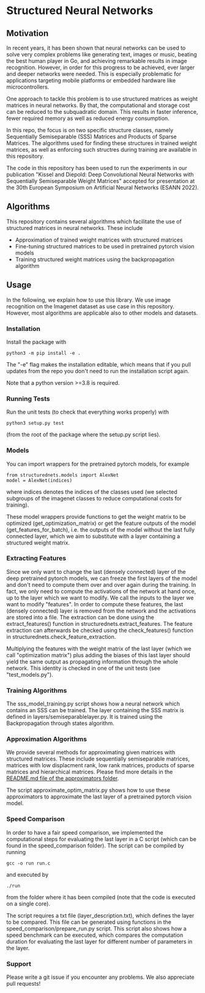 # Structured Neural Networks

## Motivation

In recent years, it has been shown that neural networks can be used to solve very complex problems like generating text, images or music, beating the best human player in Go, and achieving remarkable results in image recognition. However, in order for this progress to be achieved, ever larger and deeper networks were needed. This is especially problematic for applications targeting mobile platforms or embedded hardware like microcontrollers.

One approach to tackle this problem is to use structured matrices as weight matrices in neural networks. By that, the computational and storage cost can be reduced to the subquadratic domain. This results in faster inference, fewer required memory as well as reduced energy consumption.

In this repo, the focus is on two specific structure classes, namely Sequentially Semiseparable (SSS) Matrices and Products of Sparse Matrices. The algorithms used for finding these structures in trained weight matrices, as well as enforcing such structres during training are available in this repository. 

The code in this repository has been used to run the experiments in our publication "Kissel and Diepold: Deep Convolutional Neural Networks with Sequentially Semiseparable Weight Matrices" accepted for presentation at the 30th European Symposium on Artificial Neural Networks (ESANN 2022). 

## Algorithms

This repository contains several algorithms which facilitate the use of structured matrices in neural networks. These include
- Approximation of trained weight matrices with structured matrices
- Fine-tuning structured matrices to be used in pretrained pytorch vision models
- Training structured weight matrices using the backpropagation algorithm

## Usage

In the following, we explain how to use this library. We use image recognition on the Imagenet dataset as use case in this repository. However, most algorithms are applicable also to other models and datasets.

### Installation

Install the package with

    python3 -m pip install -e .

The "-e" flag makes the installation editable, which means that if you pull updates from the repo you don't need to run the installation script again.

Note that a python version >=3.8 is required.

### Running Tests

Run the unit tests (to check that everything works properly) with

    python3 setup.py test

(from the root of the package where the setup.py script lies).

### Models

You can import wrappers for the pretrained pytorch models, for example

    from structurednets.models import AlexNet
    model = AlexNet(indices)

where indices denotes the indices of the classes used (we selected subgroups of the imagenet classes to reduce computational costs for training).

These model wrappers provide functions to get the weight matrix to be optimized (get_optimization_matrix) or get the feature outputs of the model (get_features_for_batch), i.e. the outputs of the model without the last fully connected layer, which we aim to substitute with a layer containing a structured weight matrix. 

### Extracting Features

Since we only want to change the last (densely connected) layer of the deep pretrained pytorch models, we can freeze the first layers of the model and don't need to compute them over and over again during the training. In fact, we only need to compute the activations of the network at hand once, up to the layer which we want to modify. We call the inputs to the layer we want to modify "features". In order to compute these features, the last (densely connected) layer is removed from the network and the activations are stored into a file. The extraction can be done using the extract_features() function in structurednets.extract_features. The feature extraction can afterwards be checked using the check_features() function in structurednets.check_feature_extraction. 

Multiplying the features with the weight matrix of the last layer (which we call "optimization matrix") plus adding the biases of this last layer should yield the same output as propagating information through the whole network. This identity is checked in one of the unit tests (see "test_models.py").

### Training Algorithms

The sss_model_training.py script shows how a neural network which contains an SSS can be trained. The layer containing the SSS matrix is defined in layers/semiseparablelayer.py. It is trained using the Backpropagation through states algorithm.

### Approximation Algorithms

We provide several methods for approximating given matrices with structured matrices. These include sequentially semiseparable matrices, matrices with low displacment rank, low rank matrices, products of sparse matrices and hierarchical matrices. Please find more details in the [README.md file of the approximators folder](https://github.com/MatthiasKi/structurednets/tree/master/src/structurednets/approximators/README.md).

The script approximate_optim_matrix.py shows how to use these approximators to approximate the last layer of a pretrained pytorch vision model. 

### Speed Comparison

In order to have a fair speed comparison, we implemented the computational steps for evaluating the last layer in a C script (which can be found in the speed_comparison folder). The script can be compiled by running

	gcc -o run run.c

and executed by

	./run

from the folder where it has been compiled (note that the code is executed on a single core). 

The script requires a txt file (layer_description.txt), which defines the layer to be compared. This file can be generated using functions in the speed_comparison/prepare_run.py script. This script also shows how a speed benchmark can be executed, which compares the computation duration for evaluating the last layer for different number of parameters in the layer. 

### Support

Please write a git issue if you encounter any problems. We also appreciate pull requests!
